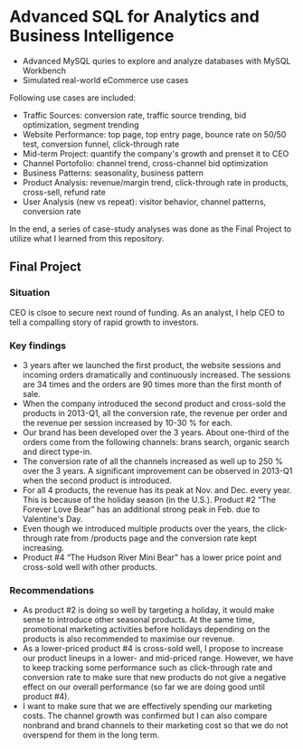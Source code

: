 # Advanced SQL for Analytics and Business Intelligence

- Advanced MySQL quries to explore and analyze databases with MySQL Workbench
- Simulated real-world eCommerce use cases

Following use cases are included:

- Traffic Sources: conversion rate, traffic source trending, bid optimization, segment trending
- Website Performance: top page, top entry page, bounce rate on 50/50 test, conversion funnel, click-through rate
- Mid-term Project: quantify the company's growth and prenset it to CEO
- Channel Portofolio: channel trend, cross-channel bid optimization 
- Business Patterns: seasonality, business pattern
- Product Analysis: revenue/margin trend, click-through rate in products, cross-sell, refund rate
- User Analysis (new vs repeat): visitor behavior, channel patterns, conversion rate

In the end, a series of case-study analyses was done as the Final Project to utilize what I learned from this repository.

## Final Project

### Situation
CEO is clsoe to secure next round of funding. As an analyst, I help CEO to tell a compalling story of rapid growth to investors.

### Key findings 
- 3 years after we launched the first product, the website sessions and incoming orders dramatically and continuously increased. The sessions are 34 times and the orders are 90 times more than the first month of sale.
- When the company introduced the second product and cross-sold the products in 2013-Q1, all the conversion rate, the revenue per order and the revenue per session increased by 10-30 % for each.
- Our brand has been developed over the 3 years. About one-third of the orders come from the following channels: brans search, organic search and direct type-in.
- The conversion rate of all the channels increased as well up to 250 % over the 3 years. A significant improvement can be observed in 2013-Q1 when the second product is introduced.
- For all 4 products, the revenue has its peak at Nov. and Dec. every year. This is because of the holiday season (in the U.S.). Product #2 “The Forever Love Bear” has an additional strong peak in Feb. due to Valentine's Day.
- Even though we introduced multiple products over the years, the click-through rate from /products page and the conversion rate kept increasing. 
- Product #4 “The Hudson River Mini Bear” has a lower price point and cross-sold well with other products. 

### Recommendations

- As product #2 is doing so well by targeting a holiday, it would make sense to introduce other seasonal products. At the same time, promotional marketing activities before holidays depending on the products is also recommended to maximise our revenue.
- As a lower-priced product #4 is cross-sold well, I propose to increase our product lineups in a lower- and mid-priced range. However, we have to keep tracking some performance such as click-through rate and conversion rate to make sure that new products do not give a negative effect on our overall performance (so far we are doing good until product #4).
- I want to make sure that we are effectively spending our marketing costs. The channel growth was confirmed but I can also compare nonbrand and brand channels to their marketing cost so that we do not overspend for them in the long term. 
